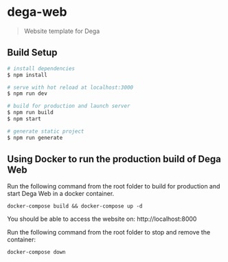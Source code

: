 # dega-web

> Website template for Dega

## Build Setup

``` bash
# install dependencies
$ npm install

# serve with hot reload at localhost:3000
$ npm run dev

# build for production and launch server
$ npm run build
$ npm start

# generate static project
$ npm run generate
```

## Using Docker to run the production build of Dega Web

Run the following command from the root folder to build for production and start Dega Web in a docker container.

```
docker-compose build && docker-compose up -d
```

You should be able to access the website on: http://localhost:8000

Run the following command from the root folder to stop and remove the container:

```
docker-compose down
```
